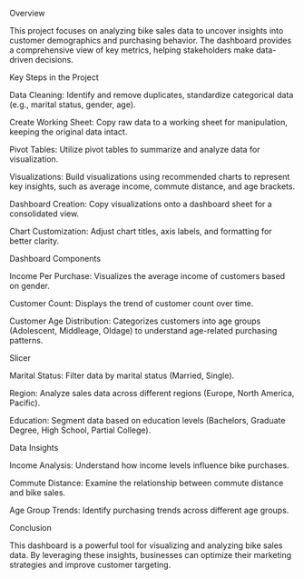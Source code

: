 Overview

This project focuses on analyzing bike sales data to uncover insights into customer demographics and purchasing behavior. The dashboard provides a comprehensive view of key metrics, helping stakeholders make data-driven decisions.

Key Steps in the Project

Data Cleaning: Identify and remove duplicates, standardize categorical data (e.g., marital status, gender, age).

Create Working Sheet: Copy raw data to a working sheet for manipulation, keeping the original data intact.

Pivot Tables: Utilize pivot tables to summarize and analyze data for visualization.

Visualizations: Build visualizations using recommended charts to represent key insights, such as average income, commute distance, and age brackets.

Dashboard Creation: Copy visualizations onto a dashboard sheet for a consolidated view.

Chart Customization: Adjust chart titles, axis labels, and formatting for better clarity.

Dashboard Components

Income Per Purchase: Visualizes the average income of customers based on gender.

Customer Count: Displays the trend of customer count over time.

Customer Age Distribution: Categorizes customers into age groups (Adolescent, Middleage, Oldage) to understand age-related purchasing patterns.

Slicer

Marital Status: Filter data by marital status (Married, Single).

Region: Analyze sales data across different regions (Europe, North America, Pacific).

Education: Segment data based on education levels (Bachelors, Graduate Degree, High School, Partial College).

Data Insights

Income Analysis: Understand how income levels influence bike purchases.

Commute Distance: Examine the relationship between commute distance and bike sales.

Age Group Trends: Identify purchasing trends across different age groups.


Conclusion

This dashboard is a powerful tool for visualizing and analyzing bike sales data. By leveraging these insights, businesses can optimize their marketing strategies and improve customer targeting.
